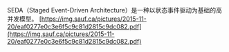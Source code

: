 SEDA（Staged Event-Driven Architecture）是一种以状态事件驱动为基础的高并发模型。
[https://img.sauf.ca/pictures/2015-11-20/eaf0277e0c3e6f5c9c81d2815c9dc082.pdf](https://img.sauf.ca/pictures/2015-11-20/eaf0277e0c3e6f5c9c81d2815c9dc082.pdf)
